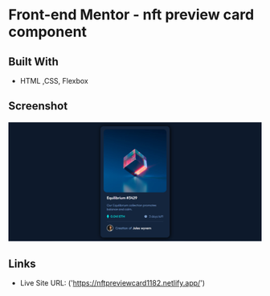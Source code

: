 # Front-end Mentor - nft preview card component

## Built With
- HTML ,CSS, Flexbox

## Screenshot
![](screenshot/screenshot.png)

 ## Links
 - Live Site URL:
('https://nftpreviewcard1182.netlify.app/')
